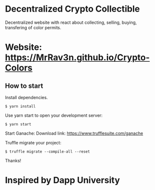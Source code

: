 # Decentralized Crypto Collectible

Decentralized website with react about collecting, selling, buying,
transfering of color permits.

# Website: https://MrRav3n.github.io/Crypto-Colors

## How to start
Install dependencies.

`$ yarn install`

Use yarn start to open your development server:

`$ yarn start`

Start Ganache:
Download link: https://www.trufflesuite.com/ganache

Truffle migrate your project:

`$ truffle migrate --compile-all --reset`

Thanks!

# Inspired by Dapp University

